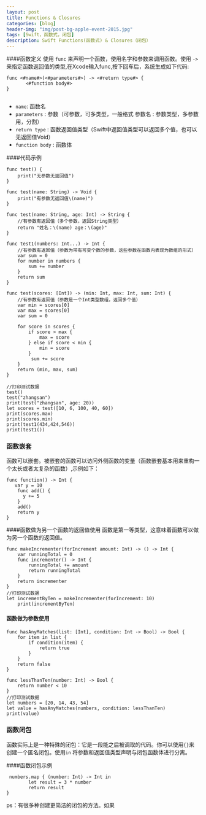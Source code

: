 ```yaml
---
layout: post
title: Functions & Closures
categories: [blog]
header-img: "img/post-bg-apple-event-2015.jpg"
tags: [Swift，函数式，闭包]
description: Swift Functions(函数式) & Closures（闭包）
---
```


####函数定义
   使用 `func` 来声明一个函数，使用名字和参数来调用函数。使用 `->` 来指定函数返回值的类型,在Xcode输入func,按下回车后，系统生成如下代码:
 
```
func <#name#>(<#parameters#>) -> <#return type#> {
       <#function body#>
}
    
```
 *  `name`: 函数名
 *  `parameters` : 参数（可参数，可多类型，一般格式 参数名 : 参数类型，多参数用，分割）
 *  `return type` : 函数返回值类型（Swift中返回值类型可以返回多个值，也可以无返回值Void）
 *  `function body` : 函数体
 
####代码示例

    func test() {
        print("无参数无返回值")
    }
    
    func test(name: String) -> Void {
        print("有参数无返回值\(name)")
    }
    
    func test(name: String, age: Int) -> String {
        //有参数有返回值（多个参数，返回String类型）
        return "姓名：\(name) age：\(age)"
    }
    
    func test1(numbers: Int...) -> Int {
        //有参数有返回值（参数为带有可变个数的参数，这些参数在函数内表现为数组的形式）
        var sum = 0
        for number in numbers {
            sum += number
        }
        return sum
    }
    
    func test(scores: [Int]) -> (min: Int, max: Int, sum: Int) {
        //有参数有返回值（参数是一个Int类型数组，返回多个值）
        var min = scores[0]
        var max = scores[0]
        var sum = 0
        
        for score in scores {
            if score > max {
                max = score
            } else if score < min {
                min = score
            }
             sum += score
        }
        return (min, max, sum)
    }

	//打印测试数据
	test()
	test("zhangsan")
	print(test("zhangsan", age: 20))
	let scores = test([10, 6, 100, 40, 60])
	print(scores.max)
	print(scores.min)
	print(test1(434,424,546))
	print(test1())


 
### 函数嵌套
 
  函数可以嵌套。被嵌套的函数可以访问外侧函数的变量（函数嵌套基本用来重构一个太长或者太复杂的函数）,示例如下：
  
  	func function() -> Int {
       var y = 10
        func add() {
          y += 5
        }
        add()
        return y
    }
 
 
####函数做为另一个函数的返回值使用
  函数是第一等类型，这意味着函数可以做为另一个函数的返回值。
  
      
    func makeIncrementer(forIncrement amount: Int) -> () -> Int {
        var runningTotal = 0
        func incrementer() -> Int {
            runningTotal += amount
            return runningTotal
        }
        return incrementer
    }
    //打印测试数据
    let incrementByTen = makeIncrementer(forIncrement: 10)
        print(incrementByTen)


#### 函数做为参数使用
	func hasAnyMatches(list: [Int], condition: Int -> Bool) -> Bool {
        for item in list {
            if condition(item) {
                return true
            }
        }
        return false
    }
    
    func lessThanTen(number: Int) -> Bool {
        return number < 10
    }
    //打印测试数据
    let numbers = [20, 14, 43, 54]
	let value = hasAnyMatches(numbers, condition: lessThanTen)
	print(value)
	
### 函数闭包
 
 函数实际上是一种特殊的闭包：它是一段能之后被调取的代码。你可以使用`{}`来创建一个匿名闭包。使用`in` 将参数和返回值类型声明与闭包函数体进行分离。
 
 ####函数闭包示例
 
 	 numbers.map { (number: Int) -> Int in
            let result = 3 * number
            return result
	}
ps：有很多种创建更简洁的闭包的方法。如果
